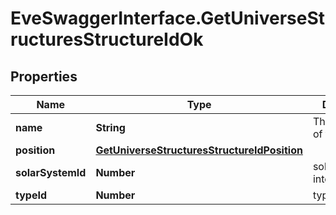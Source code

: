 # EveSwaggerInterface.GetUniverseStructuresStructureIdOk

## Properties
Name | Type | Description | Notes
------------ | ------------- | ------------- | -------------
**name** | **String** | The full name of the structure | 
**position** | [**GetUniverseStructuresStructureIdPosition**](GetUniverseStructuresStructureIdPosition.md) |  | [optional] 
**solarSystemId** | **Number** | solar_system_id integer | 
**typeId** | **Number** | type_id integer | [optional] 


